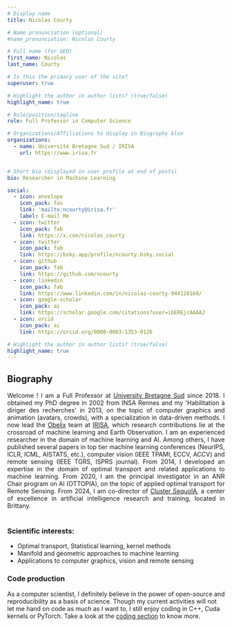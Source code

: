 ```yaml
---
# Display name
title: Nicolas Courty

# Name pronunciation (optional)
#name_pronunciation: Nicolas Courty

# Full name (for SEO)
first_name: Nicolas
last_name: Courty

# Is this the primary user of the site?
superuser: true

# Highlight the author in author lists? (true/false)
highlight_name: true

# Role/position/tagline
role: Full Professor in Computer Science

# Organizations/Affiliations to display in Biography blox
organizations:
  - name: Université Bretagne Sud / IRISA
    url: https://www.irisa.fr


# Short bio (displayed in user profile at end of posts)
bio: Researcher in Machine Learning

social:
  - icon: envelope
    icon_pack: fas
    link: 'mailto:ncourty@irisa.fr'
    label: E-mail Me
  - icon: twitter
    icon_pack: fab
    link: https://x.com/nicolas_courty
  - icon: twitter
    icon_pack: fab
    link: https://bsky.app/profile/ncourty.bsky.social
  - icon: github
    icon_pack: fab
    link: https://github.com/ncourty
  - icon: linkedin
    icon_pack: fab
    link: https://www.linkedin.com/in/nicolas-courty-944128160/
  - icon: google-scholar
    icon_pack: ai
    link: https://scholar.google.com/citations?user=ibEREjcAAAAJ
  - icon: orcid
    icon_pack: ai
    link: https://orcid.org/0000-0003-1353-0126

# Highlight the author in author lists? (true/false)
highlight_name: true
---
```


## Biography

<div style="text-align: justify">
Welcome ! I am a Full Professor at <a href="http://www.univ-ubs.fr"> University Bretagne Sud</a> since 2018. I obtained my PhD degree in 2002 from INSA Rennes and my 'Habilitation à diriger des recherches' in 2013, on the topic of computer graphics and animation (avatars, crowds), with a specialization in data-driven methods. I now lead the <a href="https://www-obelix.irisa.fr">Obelix</a> team at <a href="https://www.irisa.fr/">IRISA</a>, which research contributions lie at the crossroad of machine learning and Earth Observation. I am an experienced researcher in the domain of machine learning and AI. Among others, I have published several papers in top tier machine learning conferences (NeurIPS, ICLR, ICML, AISTATS, etc.), computer vision (IEEE TPAMI, ECCV, ACCV) and remote sensing (IEEE TGRS, ISPRS journal). From 2014, I developed an expertise in the domain of optimal transport and related applications to machine learning. From 2020, I am the principal investigator in an ANR Chair program on AI (OTTOPIA), on the topic of applied optimal transport for Remote Sensing. From 2024, I am co-director of <a href="https://cluster-sequoia.univ-rennes.fr"> Cluster SequoIA</a>, a center of excellence in artificial intelligence research and training, located in Brittany.
</div>
</br>

### Scientific interests:
  - Optimal transport, Statistical learning, kernel methods
  - Manifold and geometric approaches to machine learning
  - Applications to computer graphics, vision and remote sensing

### Code production
As a computer scientist, I definitely believe in the power of open-source and reproducibility as a basis of science. Though my current activities will not let me hand on code as much as I want to, I still enjoy coding in C++, Cuda kernels or PyTorch. Take a look at the [coding section](code/) to know more.